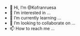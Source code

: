 - 👋 Hi, I’m @Kofranruesa
- 👀 I’m interested in ...
- 🌱 I’m currently learning ...
- 💞️ I’m looking to collaborate on ...
- 📫 How to reach me ...

<!---
Kofranruesa/Kofranruesa is a ✨ special ✨ repository because its `README.md` (this file) appears on your GitHub profile.
You can click the Preview link to take a look at your changes.
--->
